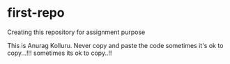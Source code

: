 # first-repo
Creating this repository for assignment purpose

This is Anurag Kolluru. Never copy and paste the code sometimes it's ok to copy...!!!
sometimes its ok to copy..!!
